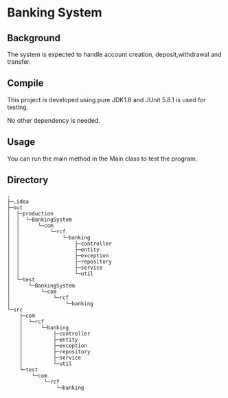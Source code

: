 # Banking System

## Background

The system is expected to handle account creation, deposit,withdrawal and transfer.

## Compile

This project is developed using pure JDK1.8 and JUnit 5.8.1 is used for testing. 

No other dependency is needed.

## Usage

You can run the main method in the Main class to test the program.

## Directory 

```
.
├─.idea
├─out
│  ├─production
│  │  └─BankingSystem
│  │      └─com
│  │          └─rcf
│  │              └─banking
│  │                  ├─controller
│  │                  ├─entity
│  │                  ├─exception
│  │                  ├─repository
│  │                  ├─service
│  │                  └─util
│  └─test
│      └─BankingSystem
│          └─com
│              └─rcf
│                  └─banking
└─src
    ├─com
    │  └─rcf
    │      └─banking
    │          ├─controller
    │          ├─entity
    │          ├─exception
    │          ├─repository
    │          ├─service
    │          └─util
    └─test
        └─com
            └─rcf
                └─banking
```

